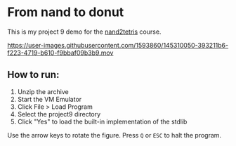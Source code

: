 # From nand to donut

This is my project 9 demo for the [nand2tetris](https://www.nand2tetris.org/)
course.

https://user-images.githubusercontent.com/1593860/145310050-393211b6-f223-4719-b610-f9bbaf09b3b9.mov

## How to run:

1. Unzip the archive
1. Start the VM Emulator
1. Click File > Load Program
1. Select the project9 directory
1. Click "Yes" to load the built-in implementation of the stdlib

Use the arrow keys to rotate the figure.
Press `Q` or `ESC` to halt the program.
